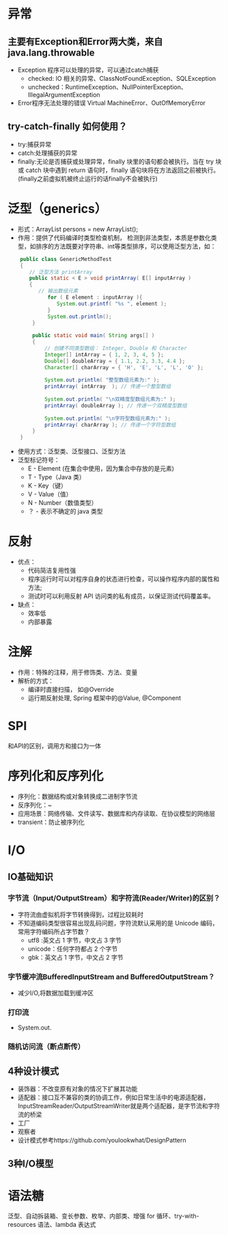 # 异常
## 主要有Exception和Error两大类，来自java.lang.throwable
- Exception 程序可以处理的异常，可以通过catch捕获
  - checked: IO 相关的异常、ClassNotFoundException、SQLException
  - unchecked：RuntimeException、NullPointerException、IllegalArgumentException
- Error程序无法处理的错误 Virtual MachineError、OutOfMemoryError
## try-catch-finally 如何使用？
- try:捕获异常
- catch:处理捕获的异常
- finally:无论是否捕获或处理异常，finally 块里的语句都会被执行。当在 try 块或 catch 块中遇到 return 语句时，finally 语句块将在方法返回之前被执行。(finally之前虚拟机被终止运行的话finally不会被执行)
# 泛型（generics）
- 形式：ArrayList<Person> persons = new ArrayList<Person>();
- 作用：提供了代码编译时类型检查机制， 检测到非法类型，本质是参数化类型，如排序的方法既要对字符串、int等类型排序，可以使用泛型方法，如：
```java
    public class GenericMethodTest
    {
       // 泛型方法 printArray                         
       public static < E > void printArray( E[] inputArray )
       {
          // 输出数组元素            
             for ( E element : inputArray ){        
                System.out.printf( "%s ", element );
             }
             System.out.println();
        }
     
        public static void main( String args[] )
        {
            // 创建不同类型数组： Integer, Double 和 Character
            Integer[] intArray = { 1, 2, 3, 4, 5 };
            Double[] doubleArray = { 1.1, 2.2, 3.3, 4.4 };
            Character[] charArray = { 'H', 'E', 'L', 'L', 'O' };
     
            System.out.println( "整型数组元素为:" );
            printArray( intArray  ); // 传递一个整型数组
     
            System.out.println( "\n双精度型数组元素为:" );
            printArray( doubleArray ); // 传递一个双精度型数组
     
            System.out.println( "\n字符型数组元素为:" );
            printArray( charArray ); // 传递一个字符型数组
        } 
    }
```
- 使用方式：泛型类、泛型接口、泛型方法
- 泛型标记符号：
  - E - Element (在集合中使用，因为集合中存放的是元素)
  - T - Type（Java 类）
  - K - Key（键）
  - V - Value（值）
  - N - Number（数值类型）
  - ？ - 表示不确定的 java 类型
# 反射
- 优点：
  - 代码简洁复用性强 
  - 程序运行时可以对程序自身的状态进行检查，可以操作程序内部的属性和方法;
  - 测试时可以利用反射 API 访问类的私有成员，以保证测试代码覆盖率。
- 缺点：
  - 效率低
  - 内部暴露

# 注解
- 作用：特殊的注释，用于修饰类、方法、变量
- 解析的方式：
  - 编译时直接扫描， 如@Override
  - 运行期反射处理, Spring 框架中的@Value, @Component
# SPI
和API的区别，调用方和接口为一体
# 序列化和反序列化
- 序列化：数据结构或对象转换成二进制字节流
- 反序列化：~
- 应用场景：网络传输、文件读写、数据库和内存读取、在协议模型的网络层
- transient：防止被序列化
  
# I/O
## IO基础知识
### 字节流（Input/OutputStream）和字符流(Reader/Writer)的区别？
- 字符流由虚拟机将字节转换得到，过程比较耗时
- 不知道编码类型很容易出现乱码问题，字符流默认采用的是 Unicode 编码，常用字符编码所占字节数？
  - utf8 :英文占 1 字节，中文占 3 字节
  - unicode：任何字符都占 2 个字节
  - gbk：英文占 1 字节，中文占 2 字节
### 字节缓冲流BufferedInputStream and BufferedOutputStream？
- 减少I/O,将数据加载到缓冲区
### 打印流
- System.out.
### 随机访问流（断点断传）
## 4种设计模式
- 装饰器：不改变原有对象的情况下扩展其功能
- 适配器：接口互不兼容的类的协调工作，例如日常生活中的电源适配器，InputStreamReader/OutputStreamWriter就是两个适配器，是字节流和字符流的桥梁
- 工厂
- 观察者
- 设计模式参考https://github.com/youlookwhat/DesignPattern
## 3种I/O模型

# 语法糖
泛型、自动拆装箱、变长参数、枚举、内部类、增强 for 循环、try-with-resources 语法、lambda 表达式
